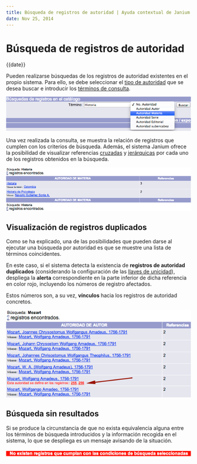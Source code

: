 ```yaml
---
title: Búsqueda de registros de autoridad | Ayuda contextual de Janium
date: Nov 25, 2014
---
```


# Búsqueda de registros de autoridad

{{date}}

Pueden realizarse búsquedas de los registros de autoridad existentes en
el propio sistema. Para ello, se debe seleccionar el <span
style="text-decoration: underline;">tipo de autoridad</span> que se
desea buscar e introducir los <span
style="text-decoration: underline;">términos de consulta</span>.

![Búsqueda de registros de autoridad en el catálogo](opcion_busqueda_autoridades.png)

Una vez realizada la consulta, se muestra la relación de registros que
cumplen con los criterios de búsqueda. Además, el sistema Janium ofrece
la posibilidad de visualizar referencias <span
style="text-decoration: underline;">cruzadas</span> y <span
style="text-decoration: underline;">jerárquicas</span> por cada uno de
los registros obtenidos en la búsqueda.

![Listado de registros de autoridad encontrados](sumario_registros_autoridad.png)

## Visualización de registros duplicados

Como se ha explicado, una de las posibilidades que pueden darse al
ejecutar una búsqueda por autoridad es que se muestre una lista de
términos coincidentes.

En este caso, si el sistema detecta la existencia de **registros de
autoridad duplicados** (considerando la configuración de las <span
style="text-decoration: underline;">llaves de unicidad</span>),
despliega la **alerta** correspondiente en la parte inferior de dicha
referencia en color rojo, incluyendo los números de registro afectados.

Estos números son, a su vez, **vínculos** hacia los registros de
autoridad concretos.

![Alerta de registros duplicados](alerta_duplicados.png)


## Búsqueda sin resultados

Si se produce la circunstancia de que no exista equivalencia alguna
entre los términos de búsqueda introducidos y la información recogida en
el sistema, lo que se despliega es un mensaje avisando de la situación.

![](mensaje_noregistros.png)

